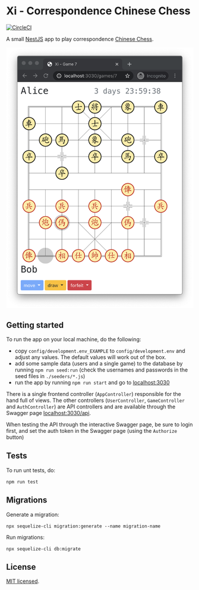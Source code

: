 # Xi - Correspondence Chinese Chess 

[![CircleCI](https://circleci.com/gh/bkiers/xi.svg?style=svg)](https://circleci.com/gh/bkiers/xi)

A small [NestJS](https://nestjs.com/) app to play correspondence [Chinese Chess](https://en.wikipedia.org/wiki/Xiangqi).

![Xi screen](public/images/xi.png)

## Getting started

To run the app on your local machine, do the following:

- copy `config/development.env_EXAMPLE` to `config/development.env` and adjust any values. The default values will work out of the box.
- add some sample data (users and a single game) to the database by running `npm run seed:run` (check the usernames and passwords in the seed files in `./seeders/*.js`)
- run the app by running `npm run start` and go to [localhost:3030](http://localhost:3030)

There is a single frontend controller (`AppController`) responsible for the hand full of views. The other controllers (`UserController`, `GameController` and `AuthController`) are API controllers and are available through the Swagger page [localhost:3030/api](http://localhost:3030/api).

When testing the API through the interactive Swagger page, be sure to login first, and set the auth token in the Swagger page (using the `Authorize` button)

## Tests

To run unt tests, do:
```
npm run test
```

## Migrations

Generate a migration:
```
npx sequelize-cli migration:generate --name migration-name
```

Run migrations:
```
npx sequelize-cli db:migrate
```

## License

[MIT licensed](LICENSE).
